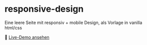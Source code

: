 # responsive-design
Eine leere Seite mit responsiv + mobile Design, als Vorlage in vanilla html/css

🔗 [Live-Demo ansehen](https://nora404.github.io/responsive-design/)
